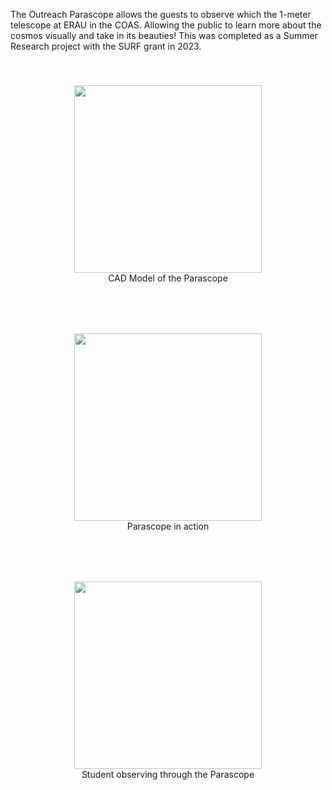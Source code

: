 The Outreach Parascope allows the guests to observe which the 1-meter telescope at ERAU in the COAS. Allowing the public to learn more about the cosmos visually and take in its beauties! 
This was completed as a Summer Research project with the SURF grant in 2023. 

<div style="display: flex; justify-content: center; gap: 40px; flex-wrap: wrap; padding: 20px;">

  <figure style="text-align: center; margin: 20px;">
    <img src="https://github.com/user-attachments/assets/8cb5f38d-49c4-4687-a5f0-afa80bab4eba" width="300"/>
    <figcaption>CAD Model of the Parascope</figcaption>
  </figure>

  <figure style="text-align: center; margin: 20px;">
    <img src="https://github.com/user-attachments/assets/56ffb8a2-d1f1-42da-951d-0f03f0807858" width="300"/>
    <figcaption>Parascope in action</figcaption>
  </figure>

  <figure style="text-align: center; margin: 20px;">
    <img src="https://github.com/user-attachments/assets/2e82a6b7-6cbe-4b75-b347-6f1ea38aebd6" width="300"/>
    <figcaption>Student observing through the Parascope</figcaption>
  </figure>

</div>
